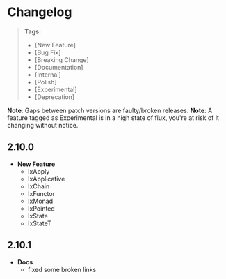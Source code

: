 # Changelog

> **Tags:**
>
> - [New Feature]
> - [Bug Fix]
> - [Breaking Change]
> - [Documentation]
> - [Internal]
> - [Polish]
> - [Experimental]
> - [Deprecation]

**Note**: Gaps between patch versions are faulty/broken releases.
**Note**: A feature tagged as Experimental is in a
high state of flux, you're at risk of it changing without notice.

## 2.10.0

- **New Feature**
  - IxApply
  - IxApplicative
  - IxChain
  - IxFunctor
  - IxMonad
  - IxPointed
  - IxState
  - IxStateT

## 2.10.1

- **Docs**
  - fixed some broken links
